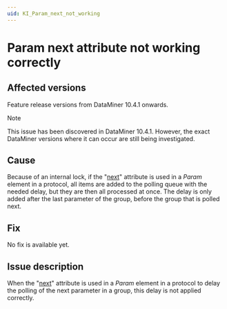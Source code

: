 ```yaml
---
uid: KI_Param_next_not_working
---
```


# Param next attribute not working correctly

## Affected versions

Feature release versions from DataMiner 10.4.1 onwards.

> [!NOTE]
> This issue has been discovered in DataMiner 10.4.1. However, the exact DataMiner versions where it can occur are still being investigated.

## Cause

Because of an internal lock, if the "[next](xref:Protocol.Groups.Group.Content.Param-next)" attribute is used in a *Param* element in a protocol, all items are added to the polling queue with the needed delay, but they are then all processed at once. The delay is only added after the last parameter of the group, before the group that is polled next.

## Fix

No fix is available yet.

## Issue description

When the "[next](xref:Protocol.Groups.Group.Content.Param-next)" attribute is used in a *Param* element in a protocol to delay the polling of the next parameter in a group, this delay is not applied correctly.
